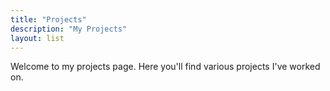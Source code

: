 ```yaml
---
title: "Projects"
description: "My Projects"
layout: list
---
```


Welcome to my projects page. Here you'll find various projects I've worked on.
